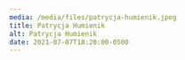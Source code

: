 ```yaml
---
media: /media/files/patrycja-humienik.jpeg
title: Patrycja Humienik
alt: Patrycja Humienik
date: 2021-07-07T18:20:00-0500
---
```

